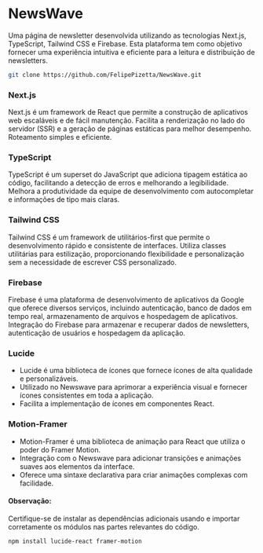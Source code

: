 
# NewsWave

Uma página de newsletter desenvolvida utilizando as tecnologias Next.js, TypeScript, Tailwind CSS e Firebase. Esta plataforma tem como objetivo fornecer uma experiência intuitiva e eficiente para a leitura e distribuição de newsletters.
``` bash
git clone https://github.com/FelipePizetta/NewsWave.git
```

### Next.js

Next.js é um framework de React que permite a construção de aplicativos web escaláveis e de fácil manutenção.
Facilita a renderização no lado do servidor (SSR) e a geração de páginas estáticas para melhor desempenho.
Roteamento simples e eficiente.

### TypeScript

TypeScript é um superset do JavaScript que adiciona tipagem estática ao código, facilitando a detecção de erros e melhorando a legibilidade.
Melhora a produtividade da equipe de desenvolvimento com autocompletar e informações de tipo mais claras.

### Tailwind CSS

Tailwind CSS é um framework de utilitários-first que permite o desenvolvimento rápido e consistente de interfaces.
Utiliza classes utilitárias para estilização, proporcionando flexibilidade e personalização sem a necessidade de escrever CSS personalizado.

### Firebase

Firebase é uma plataforma de desenvolvimento de aplicativos da Google que oferece diversos serviços, incluindo autenticação, banco de dados em tempo real, armazenamento de arquivos e hospedagem de aplicativos.
Integração do Firebase para armazenar e recuperar dados de newsletters, autenticação de usuários e hospedagem da aplicação.

### Lucide

- Lucide é uma biblioteca de ícones que fornece ícones de alta qualidade e personalizáveis.
- Utilizado no Newswave para aprimorar a experiência visual e fornecer ícones consistentes em toda a aplicação.
- Facilita a implementação de ícones em componentes React.

### Motion-Framer

- Motion-Framer é uma biblioteca de animação para React que utiliza o poder do Framer Motion.
- Integração com o Newswave para adicionar transições e animações suaves aos elementos da interface.
- Oferece uma sintaxe declarativa para criar animações complexas com facilidade.

#### Observação:
Certifique-se de instalar as dependências adicionais usando e importar corretamente os módulos nas partes relevantes do código.
```bash
npm install lucide-react framer-motion
```